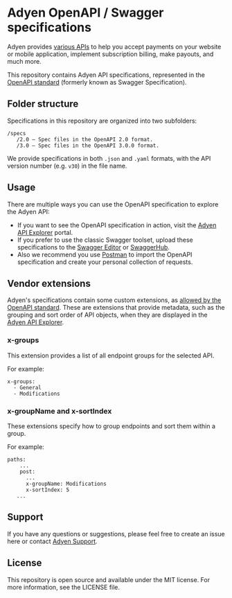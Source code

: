 # Adyen OpenAPI / Swagger specifications

Adyen provides [various APIs](https://docs.adyen.com/developers) to help you accept payments on your website or mobile application, implement subscription billing, make payouts, and much more.

This repository contains Adyen API specifications, represented in the [OpenAPI standard](https://www.openapis.org/) (formerly known as Swagger Specification).

## Folder structure

Specifications in this repository are organized into two subfolders:

```
/specs
   /2.0 – Spec files in the OpenAPI 2.0 format.
   /3.0 – Spec files in the OpenAPI 3.0.0 format.
```

We provide specifications in both `.json` and `.yaml` formats, with the API version number (e.g. `v30`) in the file name.

## Usage
  
There are multiple ways you can use the OpenAPI specification to explore the Adyen API:
-	If you want to see the OpenAPI specification in action, visit the [Adyen API Explorer](https://docs.adyen.com/api-explorer/) portal.
-	If you prefer to use the classic Swagger toolset, upload these specifications to the [Swagger Editor](http://editor.swagger.io/) or [SwaggerHub](https://swaggerhub.com/).
-	Also we recommend you use [Postman](https://www.getpostman.com/postman) to import the OpenAPI specification and create your personal collection of requests.

## Vendor extensions

Adyen's specifications contain some custom extensions, as [allowed by the OpenAPI standard](https://swagger.io/docs/specification/openapi-extensions/). These are extensions that provide metadata, such as the grouping and sort order of API objects, when they are displayed in the [Adyen API Explorer](https://docs.adyen.com/api-explorer/).

### x-groups

This extension provides a list of all endpoint groups for the selected API.

For example:

```
x-groups:
  - General
  - Modifications
```

### x-groupName and x-sortIndex

These extensions specify how to group endpoints and sort them within a group.

For example:

```
paths:
    ...
    post:
      ...
      x-groupName: Modifications
      x-sortIndex: 5
   ...
```
  
## Support
  
If you have any questions or suggestions, please feel free to create an issue here or contact [Adyen Support](https://support.adyen.com).
  
## License 

This repository is open source and available under the MIT license. For more information, see the LICENSE file.

